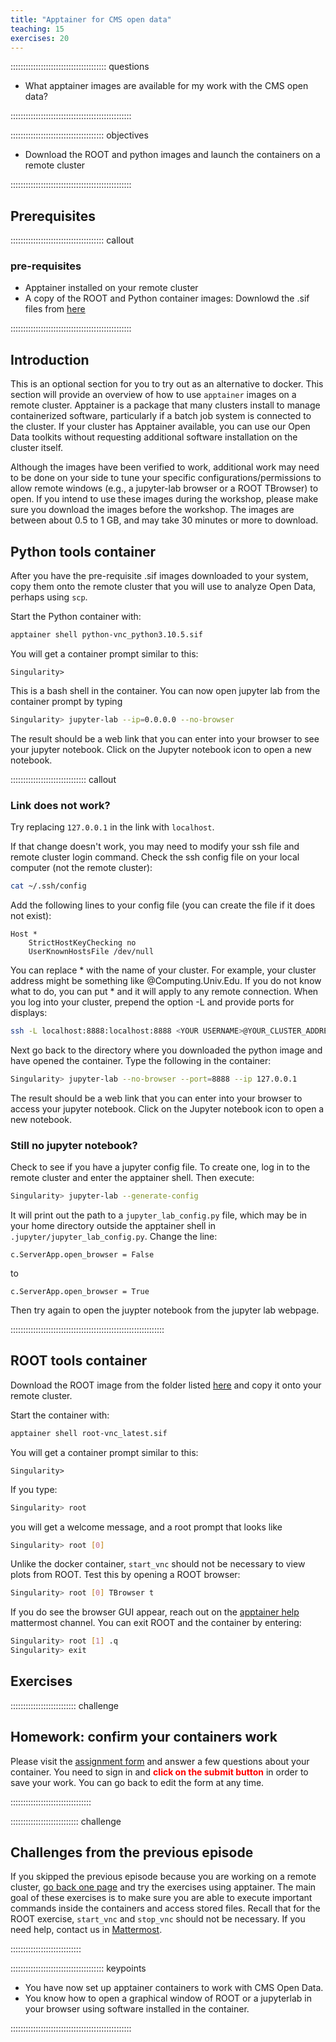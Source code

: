 ```yaml
---
title: "Apptainer for CMS open data"
teaching: 15
exercises: 20
---
```


:::::::::::::::::::::::::::::::::::::: questions 

- What apptainer images are available for my work with the CMS open data?

::::::::::::::::::::::::::::::::::::::::::::::::

::::::::::::::::::::::::::::::::::::: objectives

- Download the ROOT and python images and launch the containers on a remote cluster

::::::::::::::::::::::::::::::::::::::::::::::::


## Prerequisites

::::::::::::::::::::::::::::::::::::: callout

### pre-requisites

- Apptainer installed on your remote cluster
- A copy of the ROOT and Python container images: Downlowd the .sif files from [here](https://cernbox.cern.ch/s/eOLXvywJ9EJUP3Q)

::::::::::::::::::::::::::::::::::::::::::::::::


## Introduction

This is an optional section for you to try out as an alternative to docker. This section will provide an overview of how to use `apptainer` images on a remote cluster. Apptainer is a package that many clusters install to manage containerized software, particularly if a batch job system is connected to the cluster. If your cluster has Apptainer available, you can use our Open Data toolkits without requesting additional software installation on the cluster itself. 

Although the images have been verified to work, additional work may need to be done on your side to tune your specific configurations/permissions to allow remote windows (e.g., a jupyter-lab browser or a ROOT TBrowser) to open. If you intend to use these images during the workshop, please make sure you download the images before the workshop. The images are between about 0.5 to 1 GB, and may take 30 minutes or more to download.

## Python tools container

After you have the pre-requisite .sif images downloaded to your system, copy them onto the remote cluster that you will use to analyze Open Data, perhaps using `scp`.

Start the Python container with:

```bash
apptainer shell python-vnc_python3.10.5.sif
```

You will get a container prompt similar to this:

```output
Singularity>
```

This is a bash shell in the container. You can now open jupyter lab from the container prompt by typing

```bash
Singularity> jupyter-lab --ip=0.0.0.0 --no-browser
```

The result should be a web link that you can enter into your browser to see your jupyter notebook. Click on the Jupyter notebook icon to open a new notebook.

:::::::::::::::::::::::::::::: callout

### Link does not work?

Try replacing `127.0.0.1` in the link with `localhost`. 

If that change doesn't work, you may need to modify your ssh file and remote cluster login command. Check the ssh config file on your local computer (not the remote cluster):

```bash
cat ~/.ssh/config
```

Add the following lines to your config file (you can create the file if it does not exist):

```
Host *
    StrictHostKeyChecking no
    UserKnownHostsFile /dev/null
```

You can replace * with the name of your cluster. For example, your cluster address might be something like @Computing.Univ.Edu. If you do not know what to do, you can put * and it will apply to any remote connection.
When you log into your cluster, prepend the option -L and provide ports for displays:

```bash
ssh -L localhost:8888:localhost:8888 <YOUR USERNAME>@YOUR_CLUSTER_ADDRESS
```

Next go back to the directory where you downloaded the python image and have opened the container. Type the following in the container: 

```bash
Singularity> jupyter-lab --no-browser --port=8888 --ip 127.0.0.1
```

The result should be a web link that you can enter into your browser to access your jupyter notebook. Click on the Jupyter notebook icon to open a new notebook. 

### Still no jupyter notebook?

Check to see if you have a jupyter config file. To create one, log in to the remote cluster and enter the apptainer shell. Then execute:

```bash
Singularity> jupyter-lab --generate-config
```
It will print out the path to a `jupyter_lab_config.py` file, which may be in your home directory outside the apptainer shell in `.jupyter/jupyter_lab_config.py`. Change the line:

```
c.ServerApp.open_browser = False
```
to 

```
c.ServerApp.open_browser = True
```

Then try again to open the juypter notebook from the jupyter lab webpage.

:::::::::::::::::::::::::::::::::::::::::::::::::::::::::::::

## ROOT tools container

Download the ROOT image from the folder listed [here](https://cernbox.cern.ch/s/eOLXvywJ9EJUP3Q) and copy it onto your remote cluster.

Start the container with:

```bash
apptainer shell root-vnc_latest.sif 
```

You will get a container prompt similar to this:

```output
Singularity>
```

If you type:
```bash
Singularity> root
```
you will get a welcome message, and a root prompt that looks like

```bash
Singularity> root [0]
```

Unlike the docker container, `start_vnc` should not be necessary to view plots from ROOT. Test this by opening a ROOT browser:

```bash
Singularity> root [0] TBrowser t
```

If you do see the browser GUI appear, reach out on the [apptainer help](https://mattermost.web.cern.ch/cmsodws2024/channels/apptainer-help) mattermost channel. 
You can exit ROOT and the container by entering:

```bash
Singularity> root [1] .q
Singularity> exit
```

## Exercises

:::::::::::::::::::::::::: challenge

## Homework: confirm your containers work

Please visit the [assignment form](https://docs.google.com/forms/d/e/1FAIpQLSdxsc-aIWqUyFA0qTsnbfQrA6wROtAxC5Id4sxH08STTl8e5w/viewform) and answer a few questions about your container. You need to sign in and <strong style="color: red;">click on the submit button</strong> in order to save your work.  You can go back to edit the form at any time.

::::::::::::::::::::::::::::::::

::::::::::::::::::::::::::: challenge

## Challenges from the previous episode

If you skipped the previous episode because you are working on a remote cluster, [go back one page](03-docker-for-cms-opendata.md#exercises) and try the exercises using apptainer. The main goal of these exercises is to make sure you are able to execute important commands inside the containers and access stored files. Recall that for the ROOT exercise, `start_vnc` and `stop_vnc` should not be necessary. If you need help, contact us in [Mattermost](https://mattermost.web.cern.ch/cmsodws2024/channels/apptainer-help).

::::::::::::::::::::::::::::


::::::::::::::::::::::::::::::::::::: keypoints 

- You have now set up apptainer containers to work with CMS Open Data.
- You know how to open a graphical window of ROOT or a jupyterlab in your browser using software installed in the container.

::::::::::::::::::::::::::::::::::::::::::::::::
